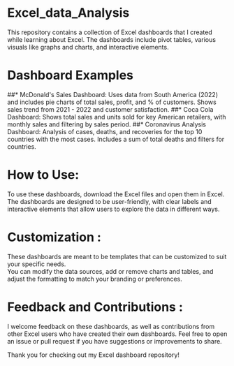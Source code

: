 # Excel_data_Analysis
This repository contains a collection of Excel dashboards that I created while learning about Excel.
The dashboards include pivot tables, various visuals like graphs and charts, and interactive elements.

# Dashboard Examples
##* McDonald's Sales Dashboard: Uses data from South America (2022) and includes pie charts of total sales, profit, and % of customers.
Shows sales trend from 2021 - 2022 and customer satisfaction.
##* Coca Cola Dashboard: Shows total sales and units sold for key American retailers, with monthly sales and filtering by sales period.
##* Coronavirus Analysis Dashboard: Analysis of cases, deaths, and recoveries for the top 10 countries with the most cases. 
Includes a sum of total deaths and filters for countries.

# How to Use: 
To use these dashboards, download the Excel files and open them in Excel.
The dashboards are designed to be user-friendly, with clear labels and interactive elements that allow users to explore the data in different ways.

# Customization :
These dashboards are meant to be templates that can be customized to suit your specific needs.\
You can modify the data sources, add or remove charts and tables, and adjust the formatting to match your branding or preferences.

# Feedback and Contributions :
I welcome feedback on these dashboards, as well as contributions from other Excel users who have created their own dashboards. Feel free to open an issue or pull request if you have suggestions or improvements to share.

Thank you for checking out my Excel dashboard repository!
